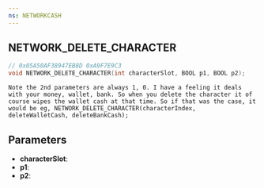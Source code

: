 ```yaml
---
ns: NETWORKCASH
---
```

## NETWORK_DELETE_CHARACTER

```c
// 0x05A50AF38947EB8D 0xA9F7E9C3
void NETWORK_DELETE_CHARACTER(int characterSlot, BOOL p1, BOOL p2);
```

```
Note the 2nd parameters are always 1, 0. I have a feeling it deals with your money, wallet, bank. So when you delete the character it of course wipes the wallet cash at that time. So if that was the case, it would be eg, NETWORK_DELETE_CHARACTER(characterIndex, deleteWalletCash, deleteBankCash);  
```

## Parameters
* **characterSlot**: 
* **p1**: 
* **p2**: 

